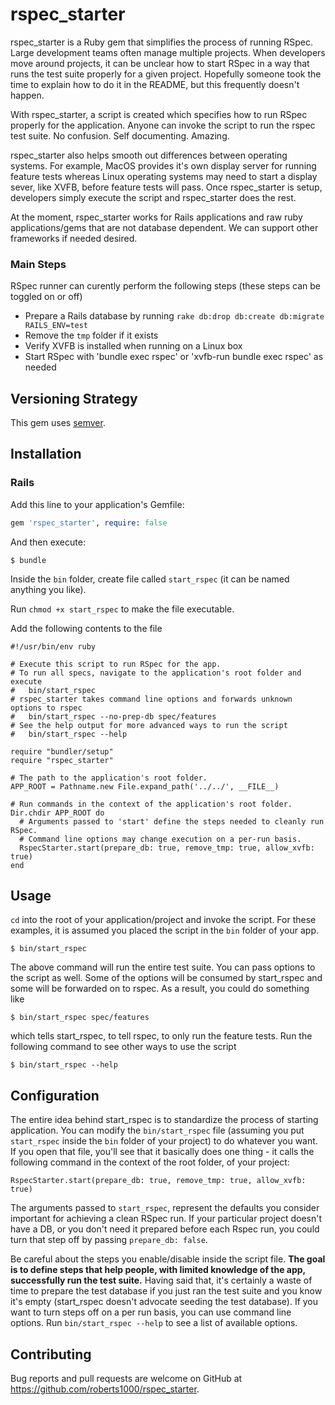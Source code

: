 # rspec_starter

rspec_starter is a Ruby gem that simplifies the process of running RSpec.  Large development teams often manage multiple projects.  When developers move around projects, it can be unclear how to start RSpec in a way that runs the test suite properly for a given project.  Hopefully someone took the time to explain how to do it in the README, but this frequently doesn't happen.

With rspec_starter, a script is created which specifies how to run RSpec properly for the application.  Anyone can invoke the script to run the rspec test suite.  No confusion.  Self documenting.  Amazing.

rspec_starter also helps smooth out differences between operating systems.  For example, MacOS provides it's own display server for running feature tests whereas Linux operating systems may need to start a display sever, like XVFB, before feature tests will pass.  Once rspec_starter is setup, developers simply execute the script and rspec_starter does the rest.

At the moment, rspec_starter works for Rails applications and raw ruby applications/gems that are not database dependent.  We can support other frameworks if needed desired.

### Main Steps

RSpec runner can curently perform the following steps (these steps can be toggled on or off)

- Prepare a Rails database by running `rake db:drop db:create db:migrate RAILS_ENV=test`
- Remove the `tmp` folder if it exists
- Verify XVFB is installed when running on a Linux box
- Start RSpec with 'bundle exec rspec' or 'xvfb-run bundle exec rspec' as needed

## Versioning Strategy

This gem uses [semver](semver.org).

## Installation

### Rails

Add this line to your application's Gemfile:

```ruby
gem 'rspec_starter', require: false
```

And then execute:

    $ bundle

Inside the `bin` folder, create file called `start_rspec` (it can be named anything you like).

Run `chmod +x start_rspec` to make the file executable.

Add the following contents to the file

    #!/usr/bin/env ruby

    # Execute this script to run RSpec for the app.
    # To run all specs, navigate to the application's root folder and execute
    #   bin/start_rspec
    # rspec_starter takes command line options and forwards unknown options to rspec
    #   bin/start_rspec --no-prep-db spec/features
    # See the help output for more advanced ways to run the script
    #   bin/start_rspec --help

    require "bundler/setup"
    require "rspec_starter"

    # The path to the application's root folder.
    APP_ROOT = Pathname.new File.expand_path('../../', __FILE__)

    # Run commands in the context of the application's root folder.
    Dir.chdir APP_ROOT do
      # Arguments passed to 'start' define the steps needed to cleanly run RSpec.
      # Command line options may change execution on a per-run basis.
      RspecStarter.start(prepare_db: true, remove_tmp: true, allow_xvfb: true)
    end

## Usage

`cd` into the root of your application/project and invoke the script.  For these examples, it is assumed you placed the script in the `bin` folder of your app.

    $ bin/start_rspec

The above command will run the entire test suite.  You can pass options to the script as well.  Some of the options will be consumed by start_rspec and some will be forwarded on to rspec.  As a result, you could do something like

    $ bin/start_rspec spec/features

which tells start_rspec, to tell rspec, to only run the feature tests.  Run the following command to see other ways to use the script

    $ bin/start_rspec --help

## Configuration

The entire idea behind start_rspec is to standardize the process of starting application.  You can modify the `bin/start_rspec` file (assuming you put `start_rspec` inside the `bin` folder of your project) to do whatever you want.  If you open that file, you'll see that it basically does one thing - it calls the following command in the context of the root folder, of your project:

    RspecStarter.start(prepare_db: true, remove_tmp: true, allow_xvfb: true)

The arguments passed to `start_rspec`, represent the defaults you consider important for achieving a clean RSpec run.  If your particular project doesn't have a DB, or you don't need it prepared before each Rspec run, you could turn that step off by passing `prepare_db: false`.

Be careful about the steps you enable/disable inside the script file.  **The goal is to define steps that help people, with limited knowledge of the app, successfully run the test suite.**  Having said that, it's certainly a waste of time to prepare the test database if you just ran the test suite and you know it's empty (start_rspec doesn't advocate seeding the test database).  If you want to turn steps off on a per run basis, you can use command line options.  Run `bin/start_rspec --help` to see a list of available options.

## Contributing

Bug reports and pull requests are welcome on GitHub at https://github.com/roberts1000/rspec_starter.

